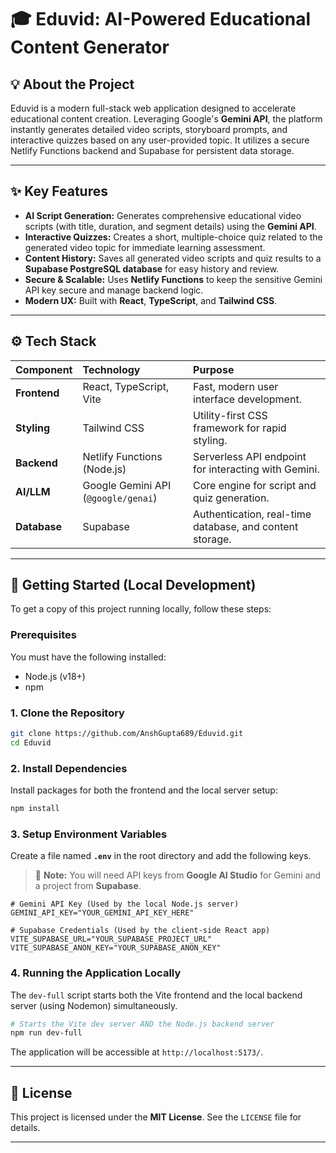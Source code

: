 
# 🎓 Eduvid: AI-Powered Educational Content Generator

[](https://opensource.org/licenses/MIT)
[](https://www.google.com/search?q=YOUR_NETLIFY_SITE_LINK)

## 💡 About the Project

Eduvid is a modern full-stack web application designed to accelerate educational content creation. Leveraging Google's **Gemini API**, the platform instantly generates detailed video scripts, storyboard prompts, and interactive quizzes based on any user-provided topic. It utilizes a secure Netlify Functions backend and Supabase for persistent data storage.

-----

## ✨ Key Features

  * **AI Script Generation:** Generates comprehensive educational video scripts (with title, duration, and segment details) using the **Gemini API**.
  * **Interactive Quizzes:** Creates a short, multiple-choice quiz related to the generated video topic for immediate learning assessment.
  * **Content History:** Saves all generated video scripts and quiz results to a **Supabase PostgreSQL database** for easy history and review.
  * **Secure & Scalable:** Uses **Netlify Functions** to keep the sensitive Gemini API key secure and manage backend logic.
  * **Modern UX:** Built with **React**, **TypeScript**, and **Tailwind CSS**.

-----

## ⚙️ Tech Stack

| Component | Technology | Purpose |
| :--- | :--- | :--- |
| **Frontend** | React, TypeScript, Vite | Fast, modern user interface development. |
| **Styling** | Tailwind CSS | Utility-first CSS framework for rapid styling. |
| **Backend** | Netlify Functions (Node.js) | Serverless API endpoint for interacting with Gemini. |
| **AI/LLM** | Google Gemini API (`@google/genai`) | Core engine for script and quiz generation. |
| **Database** | Supabase | Authentication, real-time database, and content storage. |

-----

## 🚀 Getting Started (Local Development)

To get a copy of this project running locally, follow these steps:

### Prerequisites

You must have the following installed:

  * Node.js (v18+)
  * npm

### 1\. Clone the Repository

```bash
git clone https://github.com/AnshGupta689/Eduvid.git
cd Eduvid
```

### 2\. Install Dependencies

Install packages for both the frontend and the local server setup:

```bash
npm install
```

### 3\. Setup Environment Variables

Create a file named **`.env`** in the root directory and add the following keys.

> 🔑 **Note:** You will need API keys from **Google AI Studio** for Gemini and a project from **Supabase**.

```env
# Gemini API Key (Used by the local Node.js server)
GEMINI_API_KEY="YOUR_GEMINI_API_KEY_HERE"

# Supabase Credentials (Used by the client-side React app)
VITE_SUPABASE_URL="YOUR_SUPABASE_PROJECT_URL"
VITE_SUPABASE_ANON_KEY="YOUR_SUPABASE_ANON_KEY"
```

### 4\. Running the Application Locally

The `dev-full` script starts both the Vite frontend and the local backend server (using Nodemon) simultaneously.

```bash
# Starts the Vite dev server AND the Node.js backend server
npm run dev-full
```

The application will be accessible at `http://localhost:5173/`.

-----

## 📄 License

This project is licensed under the **MIT License**. See the `LICENSE` file for details.

-----
